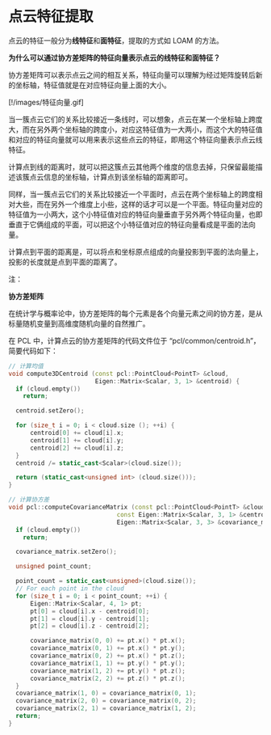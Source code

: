 # 点云特征提取

点云的特征一般分为**线特征**和**面特征**，提取的方式如 LOAM 的方法。



**为什么可以通过协方差矩阵的特征向量表示点云的线特征和面特征？**

协方差矩阵可以表示点云之间的相互关系，特征向量可以理解为经过矩阵旋转后新的坐标轴，特征值就是在对应特征向量上面的大小。

[!/images/特征向量.gif]

当一簇点云它们的关系比较接近一条线时，可以想象，点云在某一个坐标轴上跨度大，而在另外两个坐标轴的跨度小，对应这特征值为一大两小，而这个大的特征值和对应的特征向量就可以用来表示这些点云的特征，即用这个特征向量表示点云线特征。

计算点到线的距离时，就可以把这簇点云其他两个维度的信息去掉，只保留最能描述该簇点云信息的坐标轴，计算点到该坐标轴的距离即可。

同样，当一簇点云它们的关系比较接近一个平面时，点云在两个坐标轴上的跨度相对大些，而在另外一个维度上小些，这样的话才可以是一个平面。特征向量对应的特征值为一小两大，这个小特征值对应的特征向量垂直于另外两个特征向量，也即垂直于它俩组成的平面，可以把这个小特征值对应的特征向量看成是平面的法向量。

计算点到平面的距离是，可以将点和坐标原点组成的向量投影到平面的法向量上，投影的长度就是点到平面的距离了。



注：

**协方差矩阵**

在统计学与概率论中，协方差矩阵的每个元素是各个向量元素之间的协方差，是从标量随机变量到高维度随机向量的自然推广。

在 PCL 中，计算点云的协方差矩阵的代码文件位于 “pcl/common/centroid.h”，简要代码如下：

```cpp
// 计算均值
void compute3DCentroid (const pcl::PointCloud<PointT> &cloud, 
                        Eigen::Matrix<Scalar, 3, 1> &centroid) {
  if (cloud.empty())
    return;

  centroid.setZero();

  for (size_t i = 0; i < cloud.size (); ++i) {
      centroid[0] += cloud[i].x;
      centroid[1] += cloud[i].y;
      centroid[2] += cloud[i].z;
  }
  centroid /= static_cast<Scalar>(cloud.size());

  return (static_cast<unsigned int> (cloud.size()));
}

// 计算协方差
void pcl::computeCovarianceMatrix (const pcl::PointCloud<PointT> &cloud,
                              const Eigen::Matrix<Scalar, 3, 1> &centroid,
                              Eigen::Matrix<Scalar, 3, 3> &covariance_matrix) {
  if (cloud.empty())
    return;

  covariance_matrix.setZero();

  unsigned point_count;

  point_count = static_cast<unsigned>(cloud.size());
  // For each point in the cloud
  for (size_t i = 0; i < point_count; ++i) {
      Eigen::Matrix<Scalar, 4, 1> pt;
      pt[0] = cloud[i].x - centroid[0];
      pt[1] = cloud[i].y - centroid[1];
      pt[2] = cloud[i].z - centroid[2];

      covariance_matrix(0, 0) += pt.x() * pt.x();
      covariance_matrix(0, 1) += pt.x() * pt.y();
      covariance_matrix(0, 2) += pt.x() * pt.z();
      covariance_matrix(1, 1) += pt.y() * pt.y();
      covariance_matrix(1, 2) += pt.y() * pt.z();
      covariance_matrix(2, 2) += pt.z() * pt.z();
  }
  covariance_matrix(1, 0) = covariance_matrix(0, 1);
  covariance_matrix(2, 0) = covariance_matrix(0, 2);
  covariance_matrix(2, 1) = covariance_matrix(1, 2);
  return;
}
```

